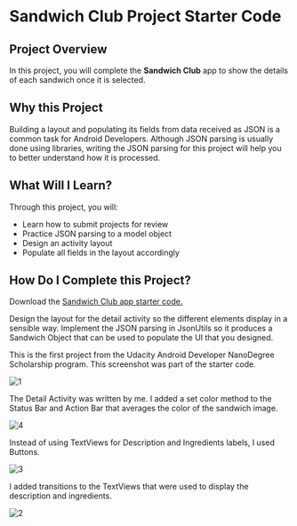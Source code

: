 # Sandwich Club Project Starter Code

## Project Overview
In this project, you will complete the **Sandwich Club** app to
show the details of each sandwich once it is selected.

## Why this Project

Building a layout and populating its fields from data received as JSON
is a common task for Android Developers. Although JSON parsing is usually
done using libraries, writing the JSON parsing for  this project will
help you to better understand how it is processed.

## What Will I Learn?
Through this project, you will:
- Learn how to submit projects for review
- Practice JSON parsing to a model object
- Design an activity layout
- Populate all fields in the layout accordingly

## How Do I Complete this Project?
Download the [Sandwich Club app starter code.](https://github.com/udacity/sandwich-club-starter-code)

Design the layout for the detail activity so the different elements
display in a sensible way. Implement the JSON parsing in JsonUtils so it
produces a Sandwich Object that can be used to populate the UI that you designed.

This is the first project from the Udacity Android Developer NanoDegree Scholarship program.
This screenshot was part of the starter code.


![1](https://user-images.githubusercontent.com/5784029/40397475-ff46ad8c-5e00-11e8-923f-67aca6252f01.png)


The Detail Activity was written by me. I added a set color method to the Status Bar and Action Bar that
averages the color of the sandwich image.


![4](https://user-images.githubusercontent.com/5784029/40397480-094df128-5e01-11e8-9316-b8341e445400.png)


Instead of using TextViews for Description and Ingredients labels, I used Buttons.


![3](https://user-images.githubusercontent.com/5784029/40397479-072308e8-5e01-11e8-9d55-3a14737f3def.png)


I added transitions to the TextViews that were used to display the description and ingredients.


![2](https://user-images.githubusercontent.com/5784029/40397476-048dcd3e-5e01-11e8-961a-18fcdb85808a.png)


